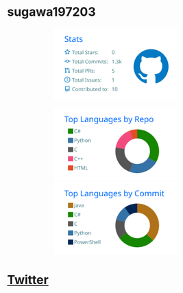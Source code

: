 # sugawa197203

<p align="center">
  <img height="170" src="https://raw.githubusercontent.com/sugawa197203/sugawa197203/master/profile-summary-card-output/transparent/3-stats.svg">
</p>

<p align="center">
  <img height="170" src="https://raw.githubusercontent.com/sugawa197203/sugawa197203/master/profile-summary-card-output/transparent/1-repos-per-language.svg">
  <img height="170" src="https://raw.githubusercontent.com/sugawa197203/sugawa197203/master/profile-summary-card-output/transparent/2-most-commit-language.svg">
</p>

<h1 align="left">
  <a href="https://twitter.com/sugawa2018616">Twitter</a>
</h1>
